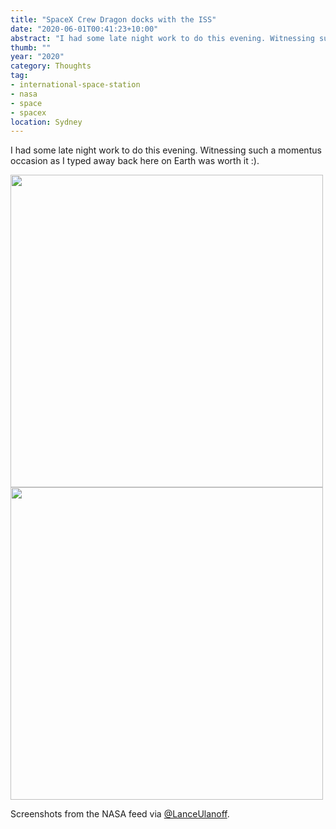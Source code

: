 ```yaml
---
title: "SpaceX Crew Dragon docks with the ISS"
date: "2020-06-01T00:41:23+10:00"
abstract: "I had some late night work to do this evening. Witnessing such a momentus occasion as I typed away back here on Earth was worth it :)."
thumb: ""
year: "2020"
category: Thoughts
tag:
- international-space-station
- nasa
- space
- spacex
location: Sydney
---
```

I had some late night work to do this evening. Witnessing such a momentus occasion as I typed away back here on Earth was worth it :).

<p><img src="https://rubenerd.com/files/2020/EZWlxSfXQAIbdqJ.jpg" style="width:500px" /><br /><img src="https://rubenerd.com/files/2020/EZWlxTdXgAA25zi.jpg" style="width:500px" /></p>

Screenshots from the NASA feed via [@LanceUlanoff](https://twitter.com/LanceUlanoff/status/1267101141277556739).
